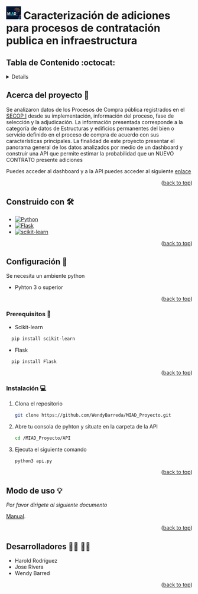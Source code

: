 # <img src="Images/logo.jpg" alt="Logo" width="40" height="35"> Caracterización de adiciones para procesos de contratación publica en infraestructura

<!-- TABLE OF CONTENTS -->
## Tabla de Contenido :octocat:
<details>
  <ol>
    <li>
      <a href="#acerca-del-proyecto-bookmark_tabs">Acerca del proyecto</a>
      <ul>
        <li><a href="#construido-con-hammer_and_wrench">Construido con</a></li>
      </ul>
    </li>
    <li>
      <a href="#configuración-wrench">Configuración</a>
      <ul>
        <li><a href="#prerequisitos-key">Prerequisitos</a></li>
        <li><a href="#instalación-computer">Instalación</a></li>
      </ul>
    </li>
    <li><a href="#modo-de-uso-bulb">Modo de Uso</a></li>
    <li><a href="#desarrolladores-man_technologist-woman_technologist">Desarrolladores</a></li>
  </ol>
</details>



<!-- ABOUT THE PROJECT -->
## Acerca del proyecto :bookmark_tabs:

Se analizaron datos de los Procesos de Compra pública registrados en el [SECOP I](https://www.datos.gov.co/Gastos-Gubernamentales/SECOP-I-Procesos-de-Compra-P-blica/f789-7hwg) desde su implementación, información del proceso, fase de selección y la adjudicación. La información presentada corresponde a la categoría de datos de Estructuras y edificios permanentes del bien o servicio definido en el proceso de compra de acuerdo con sus características principales.
La finalidad de este proyecto presentar el panorama general de los datos analizados por medio de un dashboard y construir una API que permite estimar la probabilidad que un NUEVO CONTRATO presente adiciones

Puedes acceder al dashboard y a la API puedes acceder al siguiente [enlace](https://lookerstudio.google.com/u/0/reporting/09c4c9c1-7389-4096-97a2-969ba6a47a55/page/p_77uk5sr35c)

<p align="right">(<a href="#tabla-de-contenido-octocat">back to top</a>)</p>

## Construido con :hammer_and_wrench:

* [![Python][Python]][Python-url]
* [![Flask][Flask]][Flask-url]
* [![scikit-learn][scikit-learn]][scikit-learn-url]

<p align="right">(<a href="#tabla-de-contenido-octocat">back to top</a>)</p>

<!-- GETTING STARTED -->
## Configuración :wrench:

Se necesita un ambiente python
* Pyhton 3 o superior

<p align="right">(<a href="#tabla-de-contenido-octocat">back to top</a>)</p>

### Prerequisitos :key:
* Scikit-learn

```sh
  pip install scikit-learn
  ```
* Flask

```sh
  pip install Flask
  ```

<p align="right">(<a href="#tabla-de-contenido-octocat">back to top</a>)</p>

### Instalación :computer:

1. Clona el repositorio
   ```sh
   git clone https://github.com/WendyBarreda/MIAD_Proyecto.git
   ```
2. Abre tu consola de pyhton y situate en la carpeta de la API
   ```sh
   cd /MIAD_Proyecto/API
   ```
3. Ejecuta el siguiente comando
   ```py
   python3 api.py
   ```

<p align="right">(<a href="#tabla-de-contenido-octocat">back to top</a>)</p>

<!-- USAGE EXAMPLES -->
## Modo de uso :bulb:

_Por favor dirigete al siguiente documento_

<p><a href="https://github.com/WendyBarreda/MIAD_Proyecto/blob/main/manual.pdf">Manual</a>.</p>

<p align="right">(<a href="#tabla-de-contenido-octocat">back to top</a>)</p>

<!-- CONTACT -->
## Desarrolladores :man_technologist: :woman_technologist:
* Harold Rodríguez
* Jose Rivera
* Wendy Barred

<p align="right">(<a href="#tabla-de-contenido-octocat">back to top</a>)</p>

<!-- MARKDOWN LINKS & IMAGES -->

[Python]: https://img.shields.io/badge/python-3670A0?style=for-the-badge&logo=python&logoColor=ffdd54
[Python-url]: https://www.python.org/
[Flask]: https://img.shields.io/badge/flask-%23000.svg?style=for-the-badge&logo=flask&logoColor=white
[Flask-url]: https://flask.palletsprojects.com/en/2.3.x/
[scikit-learn]: https://img.shields.io/badge/scikit--learn-%23F7931E.svg?style=for-the-badge&logo=scikit-learn&logoColor=white
[scikit-learn-url]: https://scikit-learn.org/stable/


